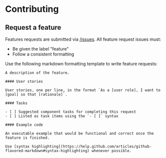 # Contributing

## Request a feature

Features requests are submitted via [/issues](issues). All feature request issues must:

- Be given the label "feature"
- Follow a consistent formatting

Use the following markdown formatting template to write feature requests:

```
A description of the feature.

#### User stories

User stories, one per line, in the format `As a [user role], I want to [goal] so that [rationale]`.

#### Tasks

- [ ] Suggested component tasks for completing this request
- [ ] Listed as task items using the `- [ ]` syntax

#### Example code

An executable example that would be functional and correct once the feature is finished.

Use [syntax highlighting](https://help.github.com/articles/github-flavored-markdown#syntax-highlighting) whenever possible.
```
